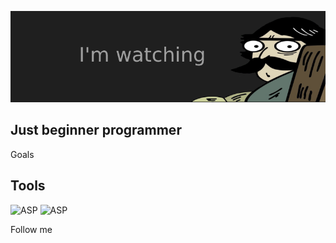 ![Header](https://github.com/Alexey233/Alexey233/blob/main/assets/4beadaf7247e4954f7c80563e7eee0e4.rIGNy%20(1).png)


## Just beginner programmer


Goals


## Tools 
![ASP](https://img.shields.io/badge/-Framework-090909?style=for-the-badge&logo=.net&logoColor=11111)
![ASP](https://img.shields.io/badge/-ASP.NET-090909?style=for-the-badge&logo=.net&logoColor=d62929)


Follow me